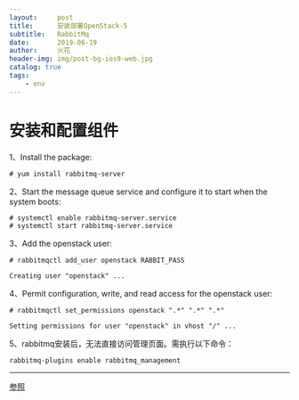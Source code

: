 ```yaml
---
layout:     post
title:      安装部署OpenStack-5
subtitle:   RabbitMq
date:       2019-06-19
author:     火花
header-img: img/post-bg-ios9-web.jpg
catalog: true
tags:
    - env
---
```

# 安装和配置组件 #

1、Install the package:

	# yum install rabbitmq-server

2、Start the message queue service and configure it to start when the system boots:

	# systemctl enable rabbitmq-server.service
	# systemctl start rabbitmq-server.service

3、Add the openstack user:

	# rabbitmqctl add_user openstack RABBIT_PASS
	
	Creating user "openstack" ...
4、Permit configuration, write, and read access for the openstack user:
	
	# rabbitmqctl set_permissions openstack ".*" ".*" ".*"
	
	Setting permissions for user "openstack" in vhost "/" ...

5、rabbitmq安装后，无法直接访问管理页面。需执行以下命令：

	rabbitmq-plugins enable rabbitmq_management

--------------------- 

[参照](https://docs.openstack.org/install-guide/)


